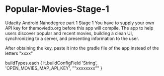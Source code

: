 # Popular-Movies-Stage-1
Udacity Android Nanodegree part 1 Stage 1
You have to supply your own API key for themoviedb.org before this app will compile. 
The app to help users discover popular and recent movies, building a clean UI, synchronizing to a server, and presenting information to the user.

After obtaining the key, paste it into the gradle file of the app instead of the letters "xxxx"

buildTypes.each {
        it.buildConfigField 'String', 'OPEN_MOVIES_MAP_API_KEY', "\"xxxxxxxx\""
    }
